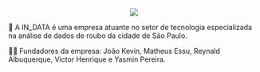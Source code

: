 <div align="center"> <img src="/flux-semfundoPreta.png" with="100%"> </div>


<p>🛒 A IN_DATA é uma empresa atuante no setor de tecnologia especializada na análise de dados de roubo da cidade de São Paulo.</p>
<p>🙋‍♀ Fundadores da empresa: João Kevin, Matheus Essu, Reynald Albuquerque, Victor Henrique e Yasmin Pereira.</p>

